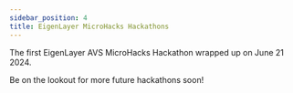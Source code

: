 ```yaml
---
sidebar_position: 4
title: EigenLayer MicroHacks Hackathons
---
```


The first EigenLayer AVS MicroHacks Hackathon wrapped up on June 21 2024.

Be on the lookout for more future hackathons soon!

<!-- ### Season 1 May 27 - June 17 2024

AVS MicroHacks are mini-hackathons targeted at specific focus areas.

The first AVS MicroHacks starts now and is focused on making AVS development easier and more approachable for developers from all backgrounds.

Season 1 of AVS MicroHacks will last 21 days with $50,000.00 in prizes, lasting from May 27 2024 to June 17 2024.

All participants with qualifying entries will also receive EigenLayer swag packs 🎒.

2 individual winners will also receive an all expenses paid trip to [ETHCC](https://ethcc.io/) in Brussels.

Sign up to participate: [https://avsmicrohacks.eigenlayer.xyz](https://avsmicrohacks.eigenlayer.xyz).

### About

AVS MicroHacks are mini-hackathons targeted at specific focus areas.

The first season of MicroHacks will have the following 2 tracks and prize pools:

### Track 1 - AVS Reference Architectures and tooling

- First prize $12.500 USDC plus 1 ticket and trip to ETHCC, dinner with team
- Second prize $7,500 USDC
- Third prize $5,000 USDC
- Fourth prize $2,500 USDC
- Fifth prize $2,500 USDC

To be eligible, you must open source your code and share your project on X and / or Farcaster or Lens.

#### Ideas

This track will be focused on building example AVSs, reference architectures that other developers can use to build out their own custom AVSs, or any tooling that makes building AVSs easier.

Anything that accomplished the above objective is eligible, but if you're looking for ideas here are a few:

**Reference architectures in Go, Rust, or TypeScript/JavaScript**
1. More advanced "Hello worlds"
2. Oracles
3. Off-chain data verification (i.e. sports scores or election data)
4. Coprocessors
5. AI execution
6. Databases
7. IPFS pinning
8. Permanent file storage
9. Data archival
10. FHE
11. Execution environments

**Developer tooling**
1. SDKs
2. CLIs and scaffolding tools
3. Services

#### Track 1 juding criteria
1. Documentation - the better the documentation the higher the score.
2. Code quality - well organized and readable code will score higher.
3. Extensibility - how easy can a developer use this to build out their own idea?
4. DX - does the project provide a high quality developer experience?

### Track 2 - AVS Education Hackathon - Tutorials, videos, & guides on EigenLayer AVSs

- First prize 7,500 USDC plus 1 ticket and trip to ETHCC, dinner with team
- Second prize 5,000 USDC
- Third prize 2,500 USDC
- Fourth prize 2,500 USDC
- Fifth prize 2,500 USDC

This track is focused on educating developers on all things AVSs - technical deep dives, how to build them, and how to use them. Including education about AVSs already live on mainnet.

Submissions can be in the form of a video, blog post, social media post, or really any publicly viewable digital content.

To be eligible, you must share your work on X and / or Farcaster / Lens.

#### Track 2 juding criteria
1. Accuracy: Information provided should be factually correct and well-researched.
2. Clarity: Concepts should be explained clearly and concisely, avoiding unnecessary jargon.
3. Depth: The material should cover the topic thoroughly, providing enough detail to be informative.
4. Relevance: The content should be relevant to the target audience and meet their learning needs.
5. Engagement: The material should be engaging and hold the audience's attention.
6. Practicality: The content should offer practical insights, tips, or steps that the audience can apply.

### 📅 Key Dates:

- Kickoff: May 27
- Submission Deadline: June 17
- Winners announced: June 21

### 📝 How it works

1. Sign up to participate in the hackathon
2. Next you will receive an email confirmation.
3. You'll be invited to a private Telegram group with other Season 1 hackers and EigenLayer team members to help answer any questions along the way.
4. Submit your project [here](https://airtable.com/appnYZo360sWuEYLS/shrR5gTmYShzhS0GE) by 23:59 PST on June 17. You should receive a confirmation email that your project was submitted successfully. If you do not receive this email, reach out to a moderator on Telegram to confirm your project has successfully been submitted.
5. You will be notified directly if you have won a prize. Project winners will also be announced on social media by June 24.
6. Swag will be shipped to you within 60 days of the end of the hackathon.

### FAQ

1. Can I submit multiple projects - Yes.
2. If I submitted my project to other hackathons is it eligible for this hackathon - Yes.
3. Can I submit a project I started working on before the hackathon started - yes, as long as a reasonable portion of work was done during the time of this hackathon.
4. Will I be eligible for future hackathons or retroactive funding if I participate and / or win a prize in AVS MicroHacks Season 1 Hackathon? Yes.

Stay updated by coming back to this page or by following [@buildoneigen](https://x.com/buildoneigen/).

Additional learning resources for hackers available at [https://github.com/Layr-Labs/awesome-avs](https://github.com/Layr-Labs/awesome-avs).

Hackathon Terms of Service are available [here](https://docs.google.com/document/d/1WsTcO9gmFQHe_mUlySvNfxlESEZxHkea). -->